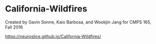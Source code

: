 # California-Wildfires

Created by Gavin Sonne, Kaio Barbosa, and Wookjin Jang for CMPS 165, Fall 2016

https://neuroslice.github.io/California-Wildfires/